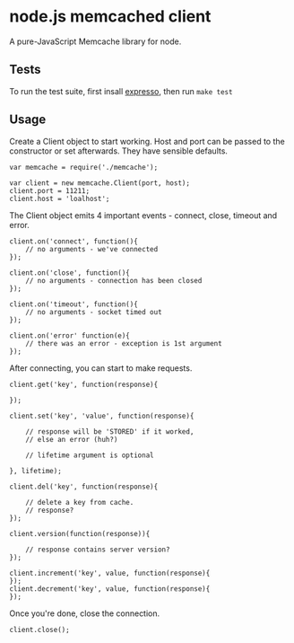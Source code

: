 node.js memcached client
========================

A pure-JavaScript Memcache library for node.


Tests
-----

To run the test suite, first insall <a href="http://github.com/visionmedia/expresso">expresso</a>, then run <code>make test</code>


Usage
-----

Create a Client object to start working.
Host and port can be passed to the constructor or set afterwards.
They have sensible defaults.

	var memcache = require('./memcache');

	var client = new memcache.Client(port, host);
	client.port = 11211;
	client.host = 'loalhost';

The Client object emits 4 important events - connect, close, timeout and error.

	client.on('connect', function(){
		// no arguments - we've connected
	});

	client.on('close', function(){
		// no arguments - connection has been closed
	});

	client.on('timeout', function(){
		// no arguments - socket timed out
	});

	client.on('error' function(e){
		// there was an error - exception is 1st argument
	});

After connecting, you can start to make requests.

	client.get('key', function(response){
		
	});

	client.set('key', 'value', function(response){

		// response will be 'STORED' if it worked,
		// else an error (huh?)

		// lifetime argument is optional

	}, lifetime);

	client.del('key', function(response){

		// delete a key from cache.
		// response?
	});

	client.version(function(response)){

		// response contains server version?
	});

	client.increment('key', value, function(response){
	});
	client.decrement('key', value, function(response){
	});

Once you're done, close the connection.

	client.close();

	
